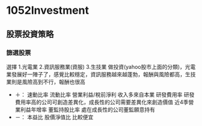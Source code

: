 # 1052Investment
## 股票投資策略

### 篩選股票
選擇
  1.光電業
  2.資訊服務業(資服)
  3.生技業 
做投資(yahoo股市上面的分類)，光電業發展好一陣子了，感覺比較穩定，資訊服務越來越蓬勃，報酬與風險都高，生技業則是風險高到不行，報酬也很高

* ＋：
  速動比率
  流動比率
  營業利益/稅前淨利     收入多來自本業
  研發費用率    研發費用率高的公司可創造差異化，成長性的公司需要差異化來創造價值
  近4季營業利益年增率
  董監持股比率    處在成長性的公司董監願意持有
* －：
  本益比
  股價淨值比    比較便宜  
